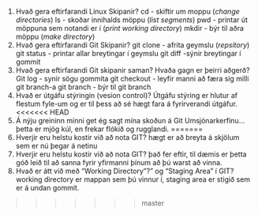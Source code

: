 1. Hvað gera eftirfarandi Linux Skipanir?
    cd - skiftir um moppu (_change directories_)
    ls - skoðar innihalds möppu (_list segments_)
    pwd - printar út möppuna sem notandi er í (_print working directory_)
    mkdir - býr til aðra möppu (_make directory_)
2. Hvað gera eftirfarandi Git Skipanir?
    git clone - afrita geymslu (_repsitory_)
    git status - printar allar breytingar í geymslu
    git diff -sýnir breytingar í gommit
3. Hvað gera eftirfarandi Git skipanir saman? Hvaða gagn er þeirri aðgerð?
    Git log - synir sögu gommita
    git checkout - leyfir manni að færa sig milli git branch-a
    git branch - býr til git branch
4. Hvað er útgáfu stýringin (vesion control)?
    Útgáfu stýring er hlutur af flestum fyle-um og er til þess að sé hægt fara á fyrirverandi útgáfur.
<<<<<<< HEAD
5. Á nýju greininn minni get ég sagt mína skoðun á Git Umsjónarkerfinu...
    þetta er mjög kúl, en frekar flókið og rugglandi.
=======
5. Hverjir eru helstu kostir við að nota GIT?
    hægt er að breyta á skjölum sem er nú þegar á netinu
6. Hverjir eru helstu kostir við að nota GIT?
    það fer eftir, til dæmis er þetta góð leið til að sanna fyrir yfirmanni þínum að þú warst að vinna.
7. Hvað er átt við með “Working Directory”?” og “Staging Area” í GIT?
    working directory er mappan sem þú vinnur í,
    staging area er stigið sem er á undan gommit.
>>>>>>> master
